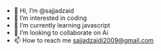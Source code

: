 - 👋 Hi, I’m @sajjadzaid
- 👀 I’m interested in coding
- 🌱 I’m currently learning javascript
- 💞️ I’m looking to collaborate on Ai 
- 📫 How to reach me sajjadzaidi2009@gmail.com

<!---
sajjadzaid/sajjadzaid is a ✨ special ✨ repository because its `README.md` (this file) appears on your GitHub profile.
You can click the Preview link to take a look at your changes.
--->
